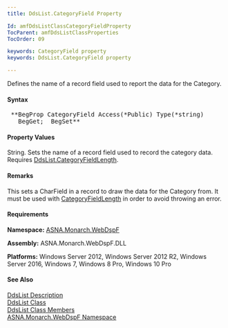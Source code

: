 ```yaml
---
title: DdsList.CategoryField Property

Id: amfDdsListClassCategoryFieldProperty
TocParent: amfDdsListClassProperties
TocOrder: 09

keywords: CategoryField property
keywords: DdsList.CategoryField property

---
```


Defines the name of a record field used to report the data for the Category.

#### Syntax
<pre class="prettyprint"> **BegProp CategoryField Access(*Public) Type(*string)
   BegGet;  BegSet** </pre>

#### Property Values
String. Sets the name of a record field used to record the category data. Requires [DdsList.CategoryFieldLength](amfDdsListClassCategoryFieldLengthProperty.html).

#### Remarks
This sets a CharField in a record to draw the data for the Category from. It must be used with [CategoryFieldLength](amfDdsListClassCategoryFieldLengthProperty.html) in order to avoid throwing an error. 

#### Requirements
**Namespace:** [ASNA.Monarch.WebDspF](amfWebDspFNamespace.html)

**Assembly:** ASNA.Monarch.WebDspF.DLL

**Platforms:** Windows Server 2012, Windows Server 2012 R2, Windows Server 2016, Windows 7, Windows 8 Pro, Windows 10 Pro

#### See Also
[DdsList Description](amfUnderstandingLists.html)<br /> [ DdsList Class](amfDdsListClass.html) <br /> [ DdsList Class Members](amfDdsListClassMembers.html) <br /> [ ASNA.Monarch.WebDspF Namespace](amfWebDspFNamespace.html) 
